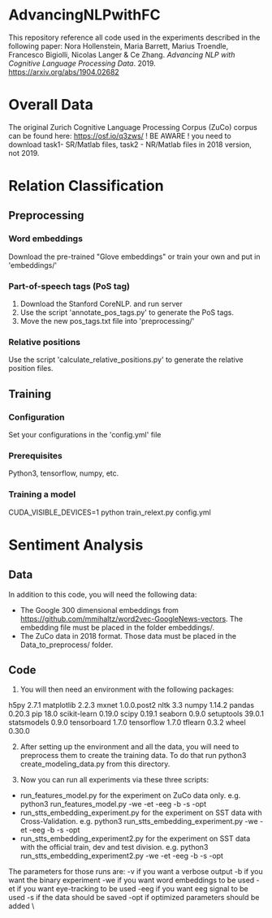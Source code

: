 # AdvancingNLPwithFC

This repository reference all code used in the experiments described in the following paper: 
Nora Hollenstein, Maria Barrett, Marius Troendle, Francesco Bigiolli, Nicolas Langer & Ce Zhang. _Advancing NLP with Cognitive Language Processing Data_. 2019.
https://arxiv.org/abs/1904.02682


# Overall Data
The original Zurich Cognitive Language Processing Corpus (ZuCo) corpus can be found here: https://osf.io/q3zws/
! BE AWARE ! you need to download task1- SR/Matlab files, task2 - NR/Matlab files in 2018 version, not 2019.

# Relation Classification
## Preprocessing
### Word embeddings
Download the pre-trained "Glove embeddings" or train your own and put in 'embeddings/'

### Part-of-speech tags (PoS tag)
 1. Download the Stanford CoreNLP. and run server
 2. Use the script 'annotate_pos_tags.py' to generate the PoS tags.
 3. Move the new pos_tags.txt file into 'preprocessing/'
 
### Relative positions
Use the script 'calculate_relative_positions.py' to generate the relative position files.

## Training 
### Configuration
Set your configurations in the 'config.yml' file

### Prerequisites
Python3, tensorflow, numpy, etc.

### Training a model
CUDA_VISIBLE_DEVICES=1 python train_relext.py config.yml


# Sentiment Analysis
## Data
In addition to this code, you will need the following data:
- The Google 300 dimensional embeddings from https://github.com/mmihaltz/word2vec-GoogleNews-vectors. The embedding file must be placed in the folder embeddings/.
- The ZuCo data in 2018 format. Those data must be placed in the Data_to_preprocess/ folder.

## Code
1. You will then need an environment with the following packages:

h5py 2.7.1
matplotlib 2.2.3
mxnet 1.0.0.post2 
nltk 3.3
numpy 1.14.2
pandas 0.20.3
pip 18.0
scikit-learn 0.19.0
scipy 0.19.1
seaborn 0.9.0
setuptools 39.0.1
statsmodels 0.9.0
tensorboard 1.7.0
tensorflow 1.7.0
tflearn 0.3.2
wheel 0.30.0

2. After setting up the environment and all the data, you will need to preprocess them to create the training data. To do that run python3 create_modeling_data.py from this directory.


3. Now you can run all experiments via these three scripts:

- run_features_model.py for the experiment on ZuCo data only.
  e.g. python3 run_features_model.py -we -et -eeg -b -s -opt
- run_stts_embedding_experiment.py for the experiment on SST data with Cross-Validation.
  e.g. python3 run_stts_embedding_experiment.py -we -et -eeg -b -s -opt
- run_stts_embedding_experiment2.py for the experiment on SST data with the official train, dev and test division.
  e.g. python3 run_stts_embedding_experiment2.py -we -et -eeg -b -s -opt

The parameters for those runs are:
-v if you want a verbose output
-b if you want the binary experiment
-we if you want word embeddings to be used
-et if you want eye-tracking to be used
-eeg if you want eeg signal to be used
-s if the data should be saved
-opt if optimized parameters should be added \



